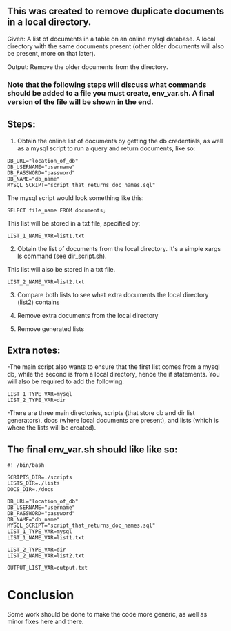 
## This was created to remove duplicate documents in a local directory.

Given:
A list of documents in a table on an online mysql database.
A local directory with the same documents present (other older documents will also be present, more on that later).

Output:
Remove the older documents from the directory.

### Note that the following steps will discuss what commands should be added to a file you must create, env_var.sh. A final version of the file will be shown in the end.
## Steps:
1. Obtain the online list of documents by getting the db credentials, as well as a mysql script to run a query and return documents, like so:
```
DB_URL="location_of_db"
DB_USERNAME="username"
DB_PASSWORD="password"
DB_NAME="db_name"
MYSQL_SCRIPT="script_that_returns_doc_names.sql"
```
The mysql script would look something like this:
```
SELECT file_name FROM documents;
```
This list will be stored in a txt file, specified by:
```
LIST_1_NAME_VAR=list1.txt
```
2. Obtain the list of documents from the local directory. It's a simple xargs ls command (see dir_script.sh).

This list will also be stored in a txt file.
```
LIST_2_NAME_VAR=list2.txt
```
3. Compare both lists to see what extra documents the local directory (list2) contains

4. Remove extra documents from the local directory

5. Remove generated lists


## Extra notes:
-The main script also wants to ensure that the first list comes from a mysql db, while the second is from a local directory, hence the if statements. You will also be required to add the following:
```
LIST_1_TYPE_VAR=mysql
LIST_2_TYPE_VAR=dir
```

-There are three main directories, scripts (that store db and dir list generators), docs (where local documents are present), and lists (which is where the lists will be created).


## The final env_var.sh should like like so:

```
#! /bin/bash

SCRIPTS_DIR=./scripts
LISTS_DIR=./lists
DOCS_DIR=./docs

DB_URL="location_of_db"
DB_USERNAME="username"
DB_PASSWORD="password"
DB_NAME="db_name"
MYSQL_SCRIPT="script_that_returns_doc_names.sql"
LIST_1_TYPE_VAR=mysql
LIST_1_NAME_VAR=list1.txt

LIST_2_TYPE_VAR=dir
LIST_2_NAME_VAR=list2.txt

OUTPUT_LIST_VAR=output.txt
```

# Conclusion
Some work should be done to make the code more generic, as well as minor fixes here and there.
